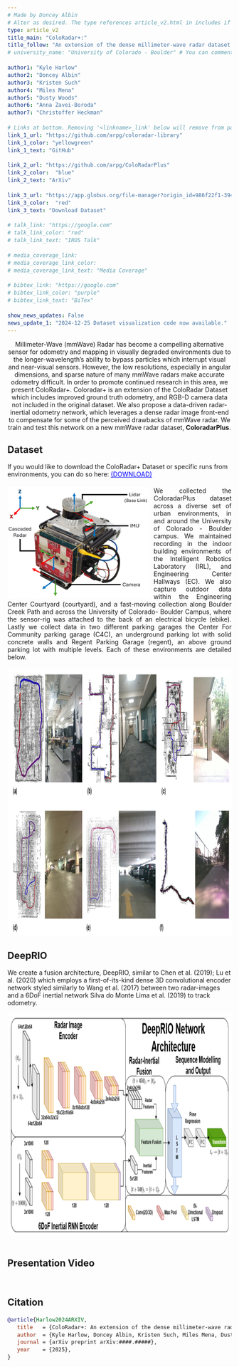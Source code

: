 ```yaml
---
# Made by Doncey Albin
# Alter as desired. The type references article_v2.html in includes if there are things you want to change.
type: article_v2
title_main: "ColoRadar+:"
title_follow: "An extension of the dense millimeter-wave radar dataset ColoRadar"
# university_name: "University of Colorado - Boulder" # You can comment this out if you dont like it.

author1: "Kyle Harlow"
author2: "Doncey Albin"
author3: "Kristen Such"
author4: "Miles Mena"
author5: "Dusty Woods"
author6: "Anna Zavei-Boroda"
author7: "Christoffer Heckman"

# Links at bottom. Removing '<linkname>_link' below will remove from page.
link_1_url: "https://github.com/arpg/coloradar-library"
link_1_color: "yellowgreen"
link_1_text: "GitHub"

link_2_url: "https://github.com/arpg/ColoRadarPlus"
link_2_color:  "blue"
link_2_text: "ArXiv"

link_3_url: "https://app.globus.org/file-manager?origin_id=986f22f1-394e-4dc8-b7c5-77eb7eceb3d4"
link_3_color:  "red"
link_3_text: "Download Dataset"

# talk_link: "https://google.com"
# talk_link_color: "red"
# talk_link_text: "IROS Talk"

# media_coverage_link:
# media_coverage_link_color:
# media_coverage_link_text: "Media Coverage"

# bibtex_link: "https://google.com"
# bibtex_link_color: "purple"
# bibtex_link_text: "BiTex"

show_news_updates: False
news_update_1: "2024-12-25 Dataset visualization code now available."
---
```



<div style="text-align: center;">
    Millimeter-Wave (mmWave) Radar has become a compelling alternative sensor for odometry and mapping in visually degraded environments due to the longer-wavelength’s ability to bypass particles which interrupt visual and near-visual sensors. 
    However, the low resolutions, especially in angular dimensions, and sparse nature of many mmWave radars make accurate odometry difficult. In order to promote continued research in this area, we present ColoRadar+. Coloradar+ is an extension of the ColoRadar Dataset which includes improved ground truth odometry, and RGB-D camera data not included in the original dataset. We also propose a data-driven radar-inertial odometry network, which leverages a dense radar image front-end to compensate for some of the perceived drawbacks of mmWave radar. We train and test this network on a new mmWave radar dataset, <b>ColoradarPlus</b>.
</div>

## Dataset

<div style="text-align: left; margin-bottom: 20px;">
  If you would like to download the ColoRadar+ Dataset or specific runs from environments, you can do so here: <a href="https://github.com/arpg/ColoRadarPlus" style="color:blue;">(DOWNLOAD)</a>
</div>

<div style="text-align: justify;">
    <!-- <img src="/img/coloradarplus/radar_rig.png" alt="Photo example results" style="display: inline-block; margin-right: 20px;" height="300"> -->
    <img src="/img/coloradarplus/radar_rig.png" alt="Photo example results" style="float: left; margin-right: 10px;" height="250">
    We collected the ColoradarPlus dataset across a diverse set of urban environments, in and around the University of Colorado - Boulder campus. We maintained recording in the indoor building environments of the Intelligent Robotics Laboratory (IRL), and Engineering Center Hallways (EC). We also capture outdoor data within the Engineering Center Courtyard (courtyard), and a fast-moving collection along Boulder Creek Path and across the University of Colorado- Boulder Campus, where the sensor-rig was attached to the back of an electrical bicycle (ebike). Lastly we collect data in two different parking garages the Center For Community parking garage (C4C), an underground parking lot with solid concrete walls and Regent Parking Garage (regent), an above ground parking lot with multiple levels. Each of these environments are detailed below.
</div>

<br>

<div style="overflow: auto; text-align: center;">
    <img src="/img/coloradarplus/example_image.png" alt="Photo example results" style="display: inline-block; margin-right: 20px;" height="600">
</div>

## DeepRIO

We create a fusion architecture, DeepRIO, similar to Chen et al. (2019); Lu et al. (2020) which employs a first-of-its-kind dense 3D convolutional encoder network styled similarly to Wang et al. (2017) between two radar-images and a 6DoF inertial network Silva do Monte Lima et al. (2019) to track odometry.

<div style="overflow: auto; text-align: center;">
    <img src="/img/coloradarplus/network_architecture.png" alt="DeepRIO Framework" style="margin-right: auto; margin-left: auto;" height="500">
</div>

<br>

## Presentation Video

<!-- <div style="text-align:center;">
  <video width="80%" controls>
    <source src="/video/scenesense/iros_video.mp4" type="video/mp4">
    Your browser does not support the video tag.
  </video>
</div> -->

<br>

## Citation

```bibtex
@article{Harlow2024ARXIV, 
   title   = {ColoRadar+: An extension of the dense millimeter-wave radar dataset ColoRadar}, 
   author  = {Kyle Harlow, Doncey Albin, Kristen Such, Miles Mena, Dusty Woods, Anna Zavei-Boroda, Christoffer Heckman}, 
   journal = {arXiv preprint arXiv:####.#####},
   year    = {2025}, 
}
```

<!-- For styling above Bibtex -->
<link rel="stylesheet" href="https://cdnjs.cloudflare.com/ajax/libs/prism/1.19.0/themes/prism-okaidia.min.css"
      integrity="sha512-pGi87NmT0VeSbmZBK40y3wF4H2DlpCYc5lrO/3F/RPhnwn262NReW3jFtG2iZWhbpoWT5MDzBzawpOri+jcUTw==" crossorigin="anonymous" />

<script src="https://cdnjs.cloudflare.com/ajax/libs/prism/1.19.0/prism.min.js"
        integrity="sha512-9ndS8HgVHWQq2A/kpIxygbIZQ7oljc9/AvoEv8SQDy192nAuCGSdk7OdAfCZLDkbRJLZMsrV0NXycMSLLNTWCw==" crossorigin="anonymous">
</script>

<script src="https://cdnjs.cloudflare.com/ajax/libs/prism/1.19.0/plugins/autolinker/prism-autolinker.min.js"
        integrity="sha512-/uypNVmpEQdCQLYz3mq7J2HPBpHkkg23FV4i7/WSUyEuTJrWJ2uZ3gXx1IBPUyB3qbIAY+AODbanXLkIar0NBQ==" crossorigin="anonymous">
</script>

<script src="https://cdn.jsdelivr.net/npm/prismjs-bibtex@2.1.0/prism-bibtex.js"
        integrity="sha256-A5GMUmGHpY8mVpfcaRLQFeHtmdjZLumKBOMpf81FXX0="
        crossorigin="anonymous" referrerpolicy="no-referrer">
</script>
